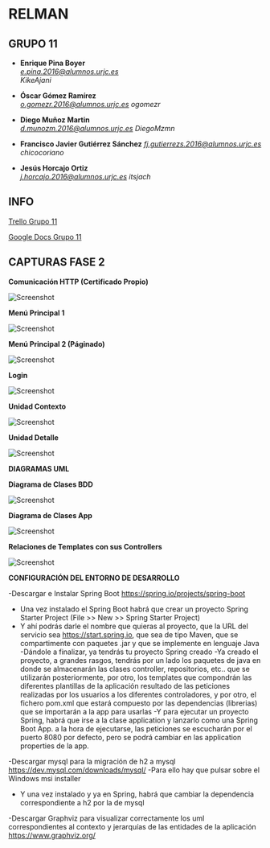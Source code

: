 # RELMAN #

## GRUPO 11 ##

* **Enrique Pina Boyer**	
*e.pina.2016@alumnos.urjc.es*	
*KikeAjani*

* **Óscar Gómez Ramírez**	
*o.gomezr.2016@alumnos.urjc.es*	
*ogomezr*

* **Diego Muñoz Martin**	
*d.munozm.2016@alumnos.urjc.es*	
*DiegoMzmn*

* **Francisco Javier Gutiérrez Sánchez**
*fj.gutierrezs.2016@alumnos.urjc.es*	
*chicocoriano*


* **Jesús Horcajo Ortiz**	
*j.horcajo.2016@alumnos.urjc.es*
*itsjach*

## INFO ##

[Trello Grupo 11](https://trello.com/b/7mBmoTZa/daw11)

[Google Docs Grupo 11](https://docs.google.com/document/d/1dOFhYoHVeqbiS_8xWnMKT5sNLMF60pURrx-0x542xg8/edit)	

## CAPTURAS FASE 2 ##

**Comunicación HTTP (Certificado Propio)**

![Screenshot](https://github.com/CodeURJC-DAW-2018-19/santatecla-relaciones-2/blob/master/httpscertificate.PNG?raw=true)

**Menú Principal 1**

![Screenshot](https://github.com/CodeURJC-DAW-2018-19/santatecla-relaciones-2/blob/master/menuprincipal1.PNG/)

**Menú Principal 2 (Páginado)**

![Screenshot](https://github.com/CodeURJC-DAW-2018-19/santatecla-relaciones-2/blob/master/menuprincipal2.PNG?raw=true)

**Login**

![Screenshot](https://github.com/CodeURJC-DAW-2018-19/santatecla-relaciones-2/blob/master/loginteacher.PNG?raw=true)

**Unidad Contexto**

![Screenshot](https://github.com/CodeURJC-DAW-2018-19/santatecla-relaciones-2/blob/master/unidades.PNG?raw=true)

**Unidad Detalle**

![Screenshot](https://github.com/CodeURJC-DAW-2018-19/santatecla-relaciones-2/blob/master/unidadesDetalle.PNG?raw=true)

**DIAGRAMAS UML**

**Diagrama de Clases BDD**

![Screenshot](https://github.com/CodeURJC-DAW-2018-19/santatecla-relaciones-2/blob/master/capturas/DiagramaBDDF.PNG?raw=true)

**Diagrama de Clases App**

![Screenshot](https://github.com/CodeURJC-DAW-2018-19/santatecla-relaciones-2/blob/master/capturas/diagramaClass.PNG?raw=true)

**Relaciones de Templates con sus Controllers**

![Screenshot](https://github.com/CodeURJC-DAW-2018-19/santatecla-relaciones-2/blob/master/capturas/diagramaTemplates.PNG?raw=true)


**CONFIGURACIÓN DEL ENTORNO DE DESARROLLO**

-Descargar e Instalar Spring Boot https://spring.io/projects/spring-boot
  - Una vez instalado el Spring Boot habrá que crear un proyecto Spring Starter Project (File >> New >> Spring Starter Project)
  - Y ahí podrás darle el nombre que quieras al proyecto, que la URL del servicio sea https://start.spring.io, que sea de tipo Maven, que se compartimente con paquetes .jar y que se implemente en lenguaje Java
  -Dándole a finalizar, ya tendrás tu proyecto Spring creado
  -Ya creado el proyecto, a grandes rasgos, tendrás por un lado los paquetes de java en donde se almacenarán las clases controller, repositorios, etc.. que se utilizarán posteriormente, por otro,  los templates que compondrán las diferentes plantillas de la aplicación
resultado de las peticiones realizadas por los usuarios a los diferentes controladores, y por otro, el fichero pom.xml que estará compuesto por las dependencias (librerias) que se importarán a la app para usarlas
  -Y para ejecutar un proyecto Spring, habrá que irse a la clase application y lanzarlo como una Spring Boot App. a la hora de ejecutarse, las peticiones se escucharán por el puerto 8080 por defecto, pero se podrá cambiar en las application properties de la app.
  
-Descargar mysql para la migración de h2 a mysql https://dev.mysql.com/downloads/mysql/
  -Para ello hay que pulsar sobre el Windows msi installer
  - Y una vez instalado y ya en Spring, habrá que cambiar la dependencia correspondiente a h2 por la de mysql
  
-Descargar Graphviz para visualizar correctamente los uml correspondientes al contexto y jerarquías de las entidades de la aplicación
 https://www.graphviz.org/








